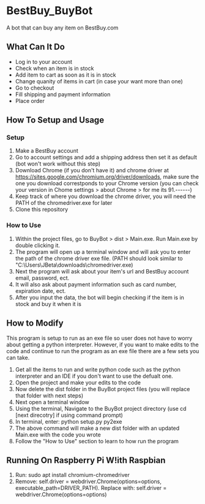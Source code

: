 # BestBuy_BuyBot
A bot that can buy any item on BestBuy.com

## What Can It Do
* Log in to your account
* Check when an item is in stock
* Add item to cart as soon as it is in stock
* Change quanity of items in cart (in case your want more than one)
* Go to checkout
* Fill shipping and payment information
* Place order

## How To Setup and Usage
### Setup
1. Make a BestBuy account
2. Go to account settings and add a shipping address then set it as default (bot won't work without this step)
3. Download Chrome (if you don't have it) and chrome driver at https://sites.google.com/chromium.org/driver/downloads, make sure the one you download correstponds to your Chrome version (you can check your version in Chome settings > about Chrome > for me its 91.------)
4. Keep track of where you download the chrome driver, you will need the PATH of the chromedriver.exe for later
5. Clone this repository

### How to Use

1. Within the project files, go to BuyBot > dist > Main.exe. Run Main.exe by double clicking it. 
2. The program will open up a terminal window and will ask you to enter the path of the chrome driver exe file. (PATH should look similar to "C:\Users\JBeta\downloads\chromedriver.exe)
3. Next the program will ask about your item's url and BestBuy account email, password, ect.
4. It will also ask about payment information such as card number, expiration date, ect.
5. After you input the data, the bot will begin checking if the item is in stock and buy it when it is


## How to Modify
This program is setup to run as an exe file so user does not have to worry about getting a python interpreter. However, if you want to make edits to the code and continue to run the program as an exe file there are a few sets you can take.
1. Get all the items to run and write python code such as the python interpreter and an IDE if you don't want to use the defualt one.
2. Open the project and make your edits to the code
3. Now delete the dist folder in the BuyBot project files (you will replace that folder with next steps)
4. Next open a terminal window
5. Using the terminal, Navigate to the BuyBot project directory (use cd [next direcotry] if using command prompt)
6. In terminal, enter: python setup.py py2exe
7. The above command will make a new dist folder with an updated Main.exe with the code you wrote
8. Follow the "How to Use" section to learn to how run the program


## Running On Raspberry Pi W!ith Raspbian
1. Run: sudo apt install chromium-chromedriver
2. Remove: self.driver = webdriver.Chrome(options=options, executable_path=DRIVER_PATH). Replace with: self.driver = webdriver.Chrome(options=options)

